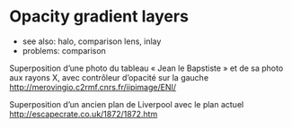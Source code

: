 
# Opacity gradient layers

* see also: halo, comparison lens, inlay 
* problems: comparison


Superposition d’une photo du tableau « Jean le Bapstiste » et de sa photo aux rayons X, avec contrôleur d’opacité sur la gauche http://merovingio.c2rmf.cnrs.fr/iipimage/ENI/

Superposition d’un ancien plan de Liverpool avec le plan actuel http://escapecrate.co.uk/1872/1872.htm


